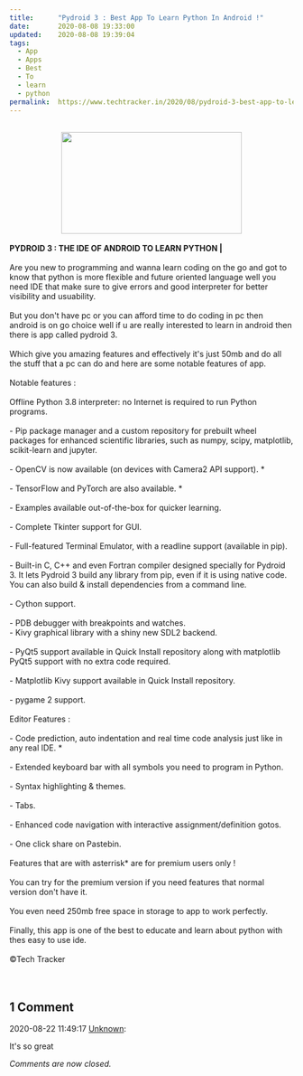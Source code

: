 ```yaml
---
title:		"Pydroid 3 : Best App To Learn Python In Android !"
date:		2020-08-08 19:33:00
updated:	2020-08-08 19:39:04
tags: 
  - App
  - Apps
  - Best
  - To
  - learn
  - python	
permalink:	https://www.techtracker.in/2020/08/pydroid-3-best-app-to-learn-python-in.html
---
```


<div><b><br><div class="separator" style="clear: both; text-align: center;"><a href="https://lh3.googleusercontent.com/-VbmJrIqrV5w/Xy6x_LIvhyI/AAAAAAAABXI/mI_g4df4UzUYiXMZQnVOU7OlzsXs0C7lACLcBGAsYHQ/s1600/IMG_20200808_193543_578-01.jpeg" imageanchor="1" style="margin-left: 1em; margin-right: 1em;"><img src="https://lh3.googleusercontent.com/-VbmJrIqrV5w/Xy6x_LIvhyI/AAAAAAAABXI/mI_g4df4UzUYiXMZQnVOU7OlzsXs0C7lACLcBGAsYHQ/s1600/IMG_20200808_193543_578-01.jpeg" border="0" data-original-width="1280" data-original-height="720" width="320" height="180" class=" imageResizeTarget"></a></div></b></div><div><br></div><div><b>PYDROID 3 : THE IDE OF ANDROID TO LEARN PYTHON |</b></div><div><br></div>Are you new to programming and wanna learn coding on the go and got to know that python is more flexible and future oriented language well you need IDE that make sure to give errors and good interpreter for better visibility and usuability.<div><br></div><div>But you don't have pc or you can afford time to do coding in pc then android is on go choice well if u are really interested to learn in android then there is app called pydroid 3.</div><div><br></div><div>Which give you amazing features and effectively it's just 50mb and do all the stuff that a pc can do and here are some notable features of app.</div><div><br></div><div>Notable features :&nbsp;</div><div><br></div><div><div>Offline Python 3.8 interpreter: no Internet is required to run Python programs.</div><div><br></div><div>- Pip package manager and a custom repository for prebuilt wheel packages for enhanced scientific libraries, such as numpy, scipy, matplotlib, scikit-learn and jupyter.</div><div><br></div><div>- OpenCV is now available (on devices with Camera2 API support). *</div><div><br></div><div>- TensorFlow and PyTorch are also available. *</div><div><br></div><div>- Examples available out-of-the-box for quicker learning.</div><div><br></div><div>- Complete Tkinter support for GUI.</div><div><br></div><div>- Full-featured Terminal Emulator, with a readline support (available in pip).</div><div><br></div><div>- Built-in C, C++ and even Fortran compiler designed specially for Pydroid 3. It lets Pydroid 3 build any library from pip, even if it is using native code. You can also build &amp; install dependencies from a command line.</div><div><br></div><div>- Cython support.</div><div><br></div><div>- PDB debugger with breakpoints and watches.</div><div>- Kivy graphical library with a shiny new SDL2 backend.</div><div><br></div><div>- PyQt5 support available in Quick Install repository along with matplotlib PyQt5 support with no extra code required.</div><div><br></div><div>- Matplotlib Kivy support available in Quick Install repository.</div><div><br></div><div>- pygame 2 support.</div></div><div><br></div><div>Editor Features :&nbsp;</div><div><br></div><div><div>- Code prediction, auto indentation and real time code analysis just like in any real IDE. *</div><div><br></div><div>- Extended keyboard bar with all symbols you need to program in Python.</div><div><br></div><div>- Syntax highlighting &amp; themes.</div><div><br></div><div>- Tabs.</div><div><br></div><div>- Enhanced code navigation with interactive assignment/definition gotos.</div><div><br></div><div>- One click share on Pastebin.</div></div><div><br></div><div>Features that are with asterrisk* are for premium users only !</div><div><br></div><div>You can try for the premium version if you need features that normal version don't have it.</div><div><br></div><div>You even need 250mb free space in storage to app to work perfectly.</div><div><br></div><div>Finally, this app is one of the best to educate and learn about python with thes easy to use ide.</div><div><br></div><div>©Tech Tracker&nbsp;</div><div><br></div><div><br></div>

<div class="comments">
	<div class="comments-header"><h2>1 Comment</h2></div>
	<div class="comments-body">
			<div class="comment" id="comment-6859371672752304596">
				<p class="comment-header">
					<date datetime="2020-08-22T11:49:17.896+05:30">2020-08-22 11:49:17</date> 
					<a href="https://www.blogger.com/profile/15887710241871724880" rel="nofollow">Unknown</a>:
				</p>
				<div class="comment-content"><p>It&#39;s so great</p></div>
				<div class="comment-footer"></div>
			</div></div>
	<p class="comments-footer"><em>Comments are now closed.</em></p>
</div>
